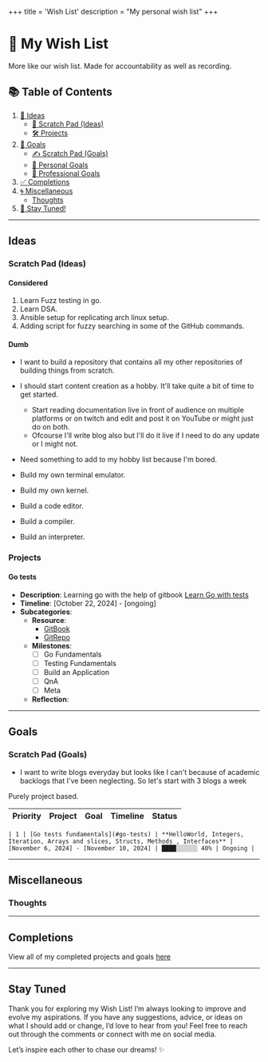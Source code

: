 +++
title = 'Wish List'
description = "My personal wish list"
+++
# 🎉 My Wish List

More like our wish list.
Made for accountability as well as recording.

## 📚 Table of Contents

1. [🌟 Ideas](#ideas)
   - [📝 Scratch Pad (Ideas)](#scratch-pad-ideas)
   - [🛠️ Projects](#projects)
2. [🎯 Goals](#goals)
   - [✍️ Scratch Pad (Goals)](#scratch-pad-goals)
   - [👤 Personal Goals](#personal-goals)
   - [💼 Professional Goals](#professional-goals)
3. [✅ Completions](#completions)
4. [🌀 Miscellaneous](#miscellaneous)
   - [Thoughts](#thoughts)
5. [📅 Stay Tuned!](#stay-tuned)

---

## Ideas

### Scratch Pad (Ideas)

#### Considered

1. Learn Fuzz testing in go.
2. Learn DSA.
3. Ansible setup for replicating arch linux setup.
4. Adding script for fuzzy searching in some of the GitHub commands.

#### Dumb

- I want to build a repository that contains all my other repositories of building things from scratch.

- I should start content creation as a hobby. It'll take quite a bit of time to get started.
  - Start reading documentation live in front of audience on multiple platforms or on twitch and edit and post it on YouTube or might just do on both.
  - Ofcourse I'll write blog also but I'll do it live if I need to do any update or I might not.
- Need something to add to my hobby list because I'm bored.

- Build my own terminal emulator.
- Build my own kernel.
- Build a code editor.
- Build a compiler.
- Build an interpreter.

### Projects

#### Go tests

- **Description**: Learning go with the help of gitbook [Learn Go with tests](https://quii.gitbook.io/learn-go-with-tests/go-fundamentals/hello-world)
- **Timeline**: [October 22, 2024] - [ongoing]
- **Subcategories**:
  - **Resource**:
    - [GitBook](https://quii.gitbook.io/learn-go-with-tests/go-fundamentals/hello-world)
    - [GitRepo](https://github.com/subhamc88/learn-go-with-tests)
  - **Milestones**:
    - [ ] Go Fundamentals
    - [ ] Testing Fundamentals
    - [ ] Build an Application
    - [ ] QnA
    - [ ] Meta
  - **Reflection**:

---

## Goals

### Scratch Pad (Goals)

- I want to write blogs everyday but looks like I can't because of academic backlogs that I've been neglecting. So let's start with 3 blogs a week

Purely project based.

| Priority | Project | Goal | Timeline | Status |
|----------| ------- |------|----------|--------|

    | 1 | [Go tests fundamentals](#go-tests) | **HelloWorld, Integers, Iteration, Arrays and slices, Structs, Methods , Interfaces** | [November 6, 2024] - [November 10, 2024] | ████░░░░░░ 40% | Ongoing |

---

## Miscellaneous

### Thoughts

---

## Completions

View all of my completed projects and goals [here](https://subhamc88.github.io/blog/completions)

---

## Stay Tuned

Thank you for exploring my Wish List!
I’m always looking to improve and evolve my aspirations.
If you have any suggestions, advice, or ideas on what I should add or change, I’d love to hear from you!
Feel free to reach out through the comments or connect with me on social media.

Let’s inspire each other to chase our dreams! ✨
